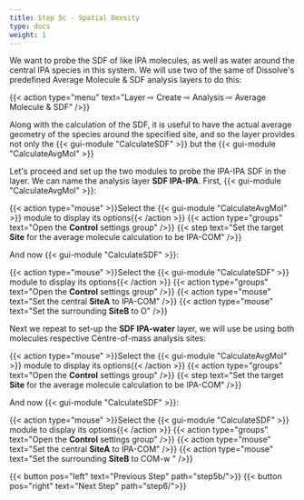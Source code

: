 ```yaml
---
title: Step 5c - Spatial Density
type: docs
weight: 1
---
```


We want to probe the SDF of like IPA molecules, as well as water around the central IPA species in this system. We will use two of the same of Dissolve's predefined Average Molecule & SDF analysis layers to do this:

{{< action type="menu" text="Layer &#8680; Create &#8680; Analysis &#8680; Average Molecule & SDF" />}}

Along with the calculation of the SDF, it is useful to have the actual average geometry of the species around the specified site, and so the layer provides not only the {{< gui-module "CalculateSDF" >}} but the {{< gui-module "CalculateAvgMol" >}}

Let's proceed and set up the two modules to probe the IPA-IPA SDF in the layer. We can name the analysis layer **SDF IPA-IPA**.
First, {{< gui-module "CalculateAvgMol" >}}:

{{< action type="mouse" >}}Select the {{< gui-module "CalculateAvgMol" >}} module to display its options{{< /action >}}
{{< action type="groups" text="Open the **Control** settings group" />}} {{< step text="Set the target **Site** for the average molecule calculation to be IPA-COM" />}}

And now {{< gui-module "CalculateSDF" >}}:

{{< action type="mouse" >}}Select the {{< gui-module "CalculateSDF" >}} module to display its options{{< /action >}}
{{< action type="groups" text="Open the **Control** settings group" />}}
{{< action type="mouse" text="Set the central **SiteA** to IPA-COM" />}}
{{< action type="mouse" text="Set the surrounding **SiteB** to O" />}}

Next we repeat to set-up the **SDF IPA-water** layer, we will use be using both molecules respective Centre-of-mass analysis sites:

{{< action type="mouse" >}}Select the {{< gui-module "CalculateAvgMol" >}} module to display its options{{< /action >}}
{{< action type="groups" text="Open the **Control** settings group" />}} {{< step text="Set the target **Site** for the average molecule calculation to be IPA-COM" />}}

And now {{< gui-module "CalculateSDF" >}}:

{{< action type="mouse" >}}Select the {{< gui-module "CalculateSDF" >}} module to display its options{{< /action >}}
{{< action type="groups" text="Open the **Control** settings group" />}}
{{< action type="mouse" text="Set the central **SiteA** to IPA-COM" />}}
{{< action type="mouse" text="Set the surrounding **SiteB** to COM-w " />}}

{{< button pos="left" text="Previous Step" path="step5b/">}} {{< button pos="right" text="Next Step" path="step6/">}}
